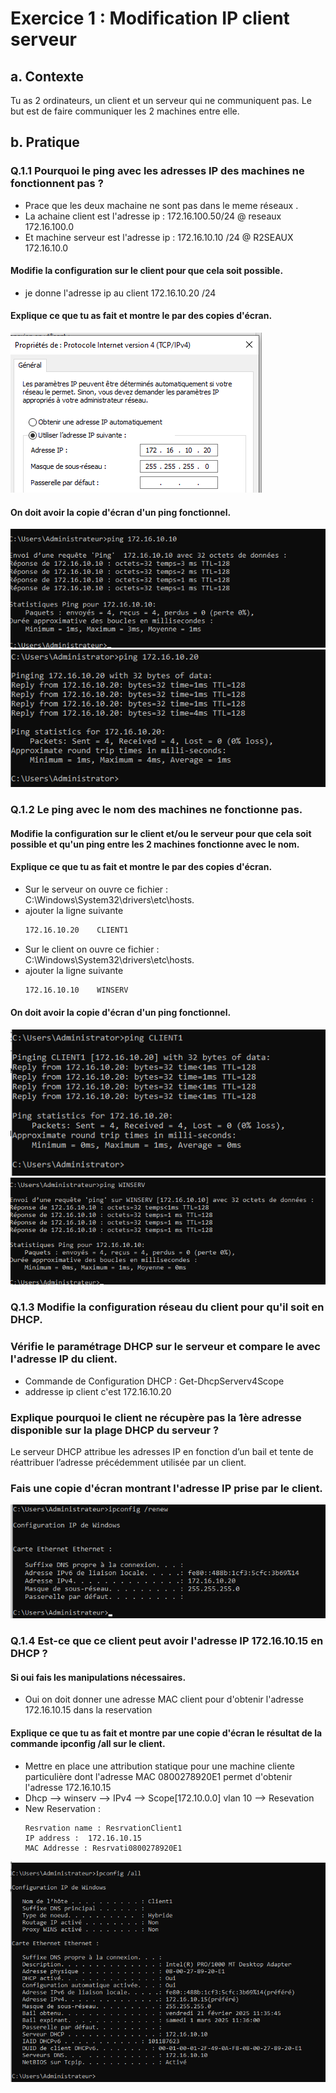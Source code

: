 # Exercice 1 : Modification IP client serveur 
## a. Contexte
Tu as 2 ordinateurs, un client et un serveur qui ne communiquent pas.
Le but est de faire communiquer les 2 machines entre elle.

## b. Pratique
### Q.1.1 Pourquoi le ping avec les adresses IP des machines ne fonctionnent pas ?
- Prace que les deux machaine ne sont pas dans le meme réseaux .
- La achaine client est l'adresse ip : 172.16.100.50/24  @ reseaux 172.16.100.0
- Et machine serveur est l'adresse ip : 172.16.10.10 /24 @ R2SEAUX 172.16.10.0

#### Modifie la configuration sur le client pour que cela soit possible.
- je donne l'adresse ip au client  172.16.10.20 /24 

#### Explique ce que tu as fait et montre le par des copies d'écran.
![adresse client](https://github.com/KAOUTARBAH/Checkpoint2/blob/main/images/@clt.png)

#### On doit avoir la copie d'écran d'un ping fonctionnel.
![ping serveur](https://github.com/KAOUTARBAH/Checkpoint2/blob/main/images/pingServer.png)
![ping client](https://github.com/KAOUTARBAH/Checkpoint2/blob/main/images/pingClient.png)


### Q.1.2 Le ping avec le nom des machines ne fonctionne pas.
#### Modifie la configuration sur le client et/ou le serveur pour que cela soit possible et qu'un ping entre les 2 machines fonctionne avec le nom.
#### Explique ce que tu as fait et montre le par des copies d'écran.
- Sur le serveur on ouvre ce fichier : C:\Windows\System32\drivers\etc\hosts.
- ajouter la ligne suivante 
	```bash
	172.16.10.20    CLIENT1

- Sur le client on ouvre ce fichier : C:\Windows\System32\drivers\etc\hosts.
- ajouter la ligne suivante 
	```bash
	172.16.10.10    WINSERV

#### On doit avoir la copie d'écran d'un ping fonctionnel.
![ping nom client](https://github.com/KAOUTARBAH/Checkpoint2/blob/main/images/pingnomclient.png)
![ping nom server](https://github.com/KAOUTARBAH/Checkpoint2/blob/main/images/pingnomserver.png)

### Q.1.3 Modifie la configuration réseau du client pour qu'il soit en DHCP.
### Vérifie le paramétrage DHCP sur le serveur et compare le avec l'adresse IP du client.
- Commande de Configuration DHCP : Get-DhcpServerv4Scope
- addresse ip client c'est 172.16.10.20 

### Explique pourquoi le client ne récupère pas la 1ère adresse disponible sur la plage DHCP du serveur ?
Le serveur DHCP attribue les adresses IP en fonction d’un bail et tente de réattribuer l’adresse précédemment utilisée par un client.

### Fais une copie d'écran montrant l'adresse IP prise par le client.
![ping client dhcp](https://github.com/KAOUTARBAH/Checkpoint2/blob/main/images/pingdhcp.png)

### Q.1.4 Est-ce que ce client peut avoir l'adresse IP 172.16.10.15 en DHCP ?
#### Si oui fais les manipulations nécessaires.
- Oui on doit donner une adresse MAC client pour d'obtenir l'adresse 172.16.10.15 dans la reservation 
#### Explique ce que tu as fait et montre par une copie d'écran le résultat de la commande ipconfig /all sur le client.
- Mettre en place une attribution statique pour une machine cliente particulière dont l'adresse MAC 0800278920E1 permet d'obtenir l'adresse 172.16.10.15
- Dhcp --> winserv --> IPv4 --> Scope[172.10.0.0] vlan 10 --> Resevation 
- New Reservation :
	```
	Resrvation name : ResrvationClient1
	IP address :  172.16.10.15
	MAC Addresse : Resrvati0800278920E1 

![ping client dhcp](https://github.com/KAOUTARBAH/Checkpoint2/blob/main/images/pingMacClient1.png)

